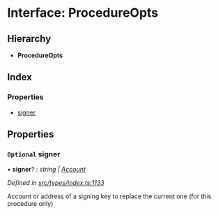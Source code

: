 # Interface: ProcedureOpts

## Hierarchy

* **ProcedureOpts**

## Index

### Properties

* [signer](procedureopts.md#optional-signer)

## Properties

### `Optional` signer

• **signer**? : *string | [Account](../classes/account.md)*

*Defined in [src/types/index.ts:1133](https://github.com/PolymathNetwork/polymesh-sdk/blob/da0f7fd7/src/types/index.ts#L1133)*

Account or address of a signing key to replace the current one (for this procedure only)
